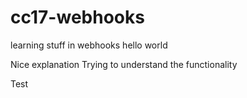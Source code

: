 # cc17-webhooks
learning stuff in webhooks
hello world

Nice explanation
Trying to understand the functionality

Test
